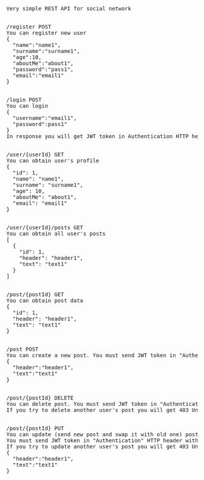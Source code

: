 <pre>
Very simple REST API for social network


/register POST
You can register new user
{
  "name":"name1",
  "surname":"surname1",
  "age":10,
  "aboutMe":"about1",
  "password":"pass1",
  "email":"email1"
}


/login POST
You can login
{
  "username":"email1",
  "password":pass1"
}
In response you will get JWT token in Authentication HTTP header with "Bearer " prefix


/user/{userId} GET
You can obtain user's profile
{
  "id": 1,
  "name": "name1",
  "surname": "surname1",
  "age": 10,
  "aboutMe": "about1",
  "email": "email1"
}


/user/{userId}/posts GET
You can obtain all user's posts
[
  {
    "id": 1,
    "header": "header1",
    "text": "text1"
  }
]


/post/{postId} GET
You can obtain post data
{
  "id": 1,
  "header": "header1",
  "text": "text1"
}


/post POST
You can create a new post. You must send JWT token in "Authentication" HTTP header with "Bearer " prefix.
{
  "header":"header1",
  "text":"text1"
}


/post/{postId} DELETE
You can delete post. You must send JWT token in "Authentication" HTTP header with "Bearer " prefix.
If you try to delete another user's post you will get 403 Unauthenticated.


/post/{postId} PUT
You can update (send new post and swap it with old one) post.
You must send JWT token in "Authentication" HTTP header with "Bearer " prefix.
If you try to update another user's post you will get 403 Unauthenticated.
{
  "header":"header1",
  "text":"text1"
}
</pre>
